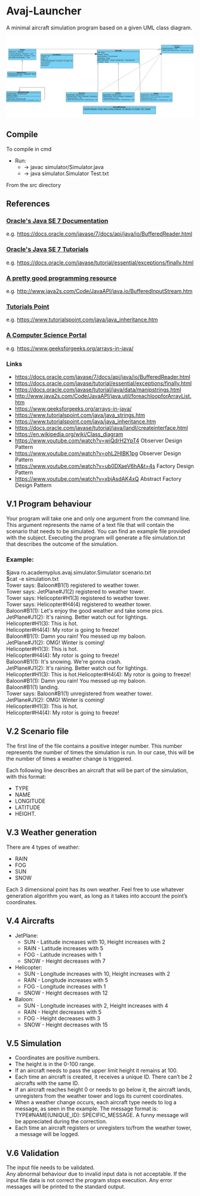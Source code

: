# Avaj-Launcher
A minimal aircraft simulation program based on a given UML class diagram. 

![Avaj Launcher UML](./images/avaj_uml.png)

## Compile
To compile in cmd  
* Run:  
   + -> javac simulator/Simulator.java  
   + -> java simulator.Simulator Test.txt  

From the src directory   

## References

### [Oracle's Java SE 7 Documentation](https://docs.oracle.com/javase/7/docs/api/)  
e.g. https://docs.oracle.com/javase/7/docs/api/java/io/BufferedReader.html

### [Oracle's Java SE 7 Tutorials](https://docs.oracle.com/javase/tutorial/essential/)  
e.g. https://docs.oracle.com/javase/tutorial/essential/exceptions/finally.html

### [A pretty good programming resource](http://www.java2s.com/)
e.g. http://www.java2s.com/Code/JavaAPI/java.io/BufferedInputStream.htm

### [Tutorials Point](https://www.tutorialspoint.com/java/index.htm)
e.g. https://www.tutorialspoint.com/java/java_inheritance.htm

### [A Computer Science Portal](http://www.java2s.com/)
e.g. https://www.geeksforgeeks.org/arrays-in-java/

### Links  
*   https://docs.oracle.com/javase/7/docs/api/java/io/BufferedReader.html  
*   https://docs.oracle.com/javase/tutorial/essential/exceptions/finally.html  
*   https://docs.oracle.com/javase/tutorial/java/data/manipstrings.html  
*   http://www.java2s.com/Code/JavaAPI/java.util/foreachloopforArrayList.htm  
*   https://www.geeksforgeeks.org/arrays-in-java/  
*   https://www.tutorialspoint.com/java/java_strings.htm  
*   https://www.tutorialspoint.com/java/java_inheritance.htm  
*   https://docs.oracle.com/javase/tutorial/java/IandI/createinterface.html
*   https://en.wikipedia.org/wiki/Class_diagram  
*   https://www.youtube.com/watch?v=wiQdrH2YpT4 Observer Design Pattern  
*   https://www.youtube.com/watch?v=ohL2HIBK1pg Observer Design Pattern  
*   https://www.youtube.com/watch?v=ub0DXaeV6hA&t=4s Factory Design Pattern  
*   https://www.youtube.com/watch?v=xbjAsdAK4xQ Abstract Factory Design Pattern
 
## V.1 Program behaviour

Your program will take one and only one argument from the command line. This argument
represents the name of a text file that will contain the scenario that needs to be
simulated. You can find an example file provided with the subject.
Executing the program will generate a file simulation.txt that describes the outcome
of the simulation.

### Example:
$java ro.academyplus.avaj.simulator.Simulator scenario.txt  
$cat -e simulation.txt  
Tower says: Baloon#B1(1) registered to weather tower.  
Tower says: JetPlane#J1(2) registered to weather tower.  
Tower says: Helicopter#H1(3) registered to weather tower.  
Tower says: Helicopter#H4(4) registered to weather tower.  
Baloon#B1(1): Let's enjoy the good weather and take some pics.  
JetPlane#J1(2): It's raining. Better watch out for lightings.  
Helicopter#H1(3): This is hot.  
Helicopter#H4(4): My rotor is going to freeze!  
Baloon#B1(1): Damn you rain! You messed up my baloon.  
JetPlane#J1(2): OMG! Winter is coming!  
Helicopter#H1(3): This is hot.  
Helicopter#H4(4): My rotor is going to freeze!  
Baloon#B1(1): It's snowing. We're gonna crash.  
JetPlane#J1(2): It's raining. Better watch out for lightings.  
Helicopter#H1(3): This is hot.Helicopter#H4(4): My rotor is going to freeze!  
Baloon#B1(1): Damn you rain! You messed up my baloon.  
Baloon#B1(1) landing.  
Tower says: Baloon#B1(1) unregistered from weather tower.  
JetPlane#J1(2): OMG! Winter is coming!  
Helicopter#H1(3): This is hot.  
Helicopter#H4(4): My rotor is going to freeze!  

## V.2 Scenario file

The first line of the file contains a positive integer number. This number represents the
number of times the simulation is run. In our case, this will be the number of times a
weather change is triggered.

Each following line describes an aircraft that will be part of the simulation, with this
format: 
- TYPE 
- NAME 
- LONGITUDE 
- LATITUDE
- HEIGHT.

## V.3 Weather generation

There are 4 types of weather:
- RAIN
- FOG
- SUN
- SNOW

Each 3 dimensional point has its own weather. Feel free to use whatever generation
algorithm you want, as long as it takes into account the point’s coordinates.

## V.4 Aircrafts
- JetPlane:
    - SUN - Latitude increases with 10, Height increases with 2
    - RAIN - Latitude increases with 5
    - FOG - Latitude increases with 1
    - SNOW - Height decreases with 7
- Helicopter:
    - SUN - Longitude increases with 10, Height increases with 2
    - RAIN - Longitude increases with 5
    - FOG - Longitude increases with 1
    - SNOW - Height decreases with 12
- Baloon:
    - SUN - Longitude increases with 2, Height increases with 4
    - RAIN - Height decreases with 5
    - FOG - Height decreases with 3
    - SNOW - Height decreases with 15

## V.5 Simulation

- Coordinates are positive numbers.
- The height is in the 0-100 range.
- If an aircraft needs to pass the upper limit height it remains at 100.
- Each time an aircraft is created, it receives a unique ID. There can’t be 2 aircrafts
with the same ID.
- If an aircraft reaches height 0 or needs to go below it, the aircraft lands, unregisters
from the weather tower and logs its current coordinates.
- When a weather change occurs, each aircraft type needs to log a message, as seen in
the example. The message format is: TYPE#NAME(UNIQUE_ID): SPECIFIC_MESSAGE.
A funny message will be appreciated during the correction.
- Each time an aircraft registers or unregisters to/from the weather tower, a message
will be logged.

## V.6 Validation
The input file needs to be validated.  
Any abnormal behaviour due to invalid input data
is not acceptable. If the input file data is not correct the program stops execution. Any
error messages will be printed to the standard output.